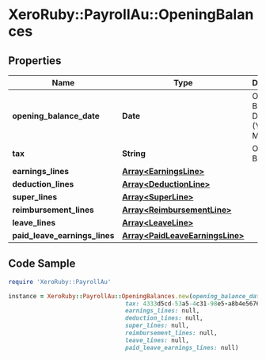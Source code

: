 # XeroRuby::PayrollAu::OpeningBalances

## Properties

Name | Type | Description | Notes
------------ | ------------- | ------------- | -------------
**opening_balance_date** | **Date** | Opening Balance Date. (YYYY-MM-DD) | [optional] 
**tax** | **String** | Opening Balance tax | [optional] 
**earnings_lines** | [**Array&lt;EarningsLine&gt;**](EarningsLine.md) |  | [optional] 
**deduction_lines** | [**Array&lt;DeductionLine&gt;**](DeductionLine.md) |  | [optional] 
**super_lines** | [**Array&lt;SuperLine&gt;**](SuperLine.md) |  | [optional] 
**reimbursement_lines** | [**Array&lt;ReimbursementLine&gt;**](ReimbursementLine.md) |  | [optional] 
**leave_lines** | [**Array&lt;LeaveLine&gt;**](LeaveLine.md) |  | [optional] 
**paid_leave_earnings_lines** | [**Array&lt;PaidLeaveEarningsLine&gt;**](PaidLeaveEarningsLine.md) |  | [optional] 

## Code Sample

```ruby
require 'XeroRuby::PayrollAu'

instance = XeroRuby::PayrollAu::OpeningBalances.new(opening_balance_date: /Date(322560000000+0000)/,
                                 tax: 4333d5cd-53a5-4c31-98e5-a8b4e5676b0b,
                                 earnings_lines: null,
                                 deduction_lines: null,
                                 super_lines: null,
                                 reimbursement_lines: null,
                                 leave_lines: null,
                                 paid_leave_earnings_lines: null)
```


